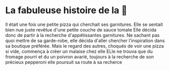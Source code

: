 # La fabuleuse histoire de la 🍕
Il était une fois une petite pizza qui cherchait ses garnitures.
Elle se sentait bien nue juste revêtue d'une petite couche de sauce tomate
Elle décida donc de partir à la recherche d'appétissantes garnitures.
Ne sachant pas quoi mettre de sa garde-robe, elle décida d'aller chercher l'inspiration dans sa boutique préférée. Mais le regard des autres, choqués de voir une pizza si vide, commença à créer un malaise chez elle
ELle ne trouva que du fromage pourri et du un poivron avarié, toujours à la recherche de son précieux pepperoni elle poursuit sa route à sa recherce
